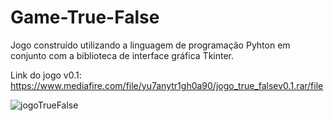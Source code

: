 # Game-True-False
Jogo construído utilizando a linguagem de programação Pyhton em conjunto com a biblioteca de interface gráfica Tkinter.

Link do jogo v0.1: https://www.mediafire.com/file/yu7anytr1gh0a90/jogo_true_falsev0.1.rar/file

![jogoTrueFalse](https://user-images.githubusercontent.com/45261846/165756656-7cb8307d-0613-444c-a51e-60100f35b763.png)
